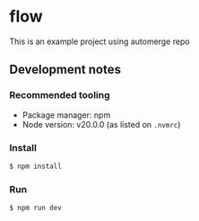 # flow

This is an example project using automerge repo

## Development notes

### Recommended tooling

* Package manager: npm
* Node version: v20.0.0 (as listed on `.nvmrc`)

### Install

```sh
$ npm install
```

### Run

```sh
$ npm run dev
```

